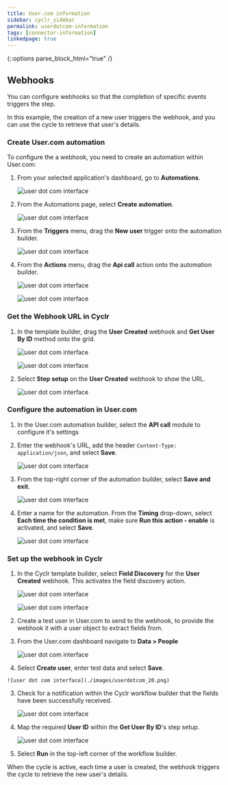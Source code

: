 ```yaml
---
title: User.com information
sidebar: cyclr_sidebar
permalink: userdotcom-information
tags: [connector-information]
linkedpage: true
---
```

{::options parse_block_html="true" /}
<section class="card">

## Webhooks

You can configure webhooks so that the completion of specific events triggers the step.

In this example, the creation of a new user triggers the webhook, and you can use the cycle to retrieve that user's details.

### Create User.com automation

To configure the a webhook, you need to create an automation within User.com:

1. From your selected application's dashboard, go to **Automations**.

   ![user dot com interface](./images/userdotcom_6.png)

2. From the Automations page, select **Create automation**.

   ![user dot com interface](./images/userdotcom_7.png)

3. From the **Triggers** menu, drag the **New user** trigger onto the automation builder.

   ![user dot com interface](./images/userdotcom_8.png)

4. From the **Actions** menu, drag the **Api call** action onto the automation builder.

   ![user dot com interface](./images/userdotcom_9.png)

   ![user dot com interface](./images/userdotcom_10.png)

### Get the Webhook URL in Cyclr

1. In the template builder, drag the **User Created** webhook and **Get User By ID** method onto the grid.

   ![user dot com interface](./images/userdotcom_11.png)

   ![user dot com interface](./images/userdotcom_12.png)

2. Select **Step setup** on the **User Created** webhook to show the URL.

   ![user dot com interface](./images/userdotcom_13.png)

### Configure the automation in User.com

1. In the User<span></span>.com automation builder, select the **API call** module to configure it's settings

2. Enter the webhook's URL, add the header `Content-Type: application/json`, and select **Save**.

   ![user dot com interface](./images/userdotcom_14.png)

3. From the top-right corner of the automation builder, select **Save and exit**.

   ![user dot com interface](./images/userdotcom_15.png)

4. Enter a name for the automation. From the **Timing** drop-down, select **Each time the condition is met**, make sure **Run this action - enable** is activated, and select **Save**.

    ![user dot com interface](./images/userdotcom_16.png)

### Set up the webhook in Cyclr

1. In the Cyclr template builder, select **Field Discovery** for the **User Created** webhook. This activates the field discovery action.

    ![user dot com interface](./images/userdotcom_17.png)

    ![user dot com interface](./images/userdotcom_18.png)

2.  Create a test user in User.com to send to the webhook, to provide the webhook it with a user object to extract fields from.
   1. From the User<span></span>.com dashboard navigate to **Data > People**

      ![user dot com interface](./images/userdotcom_19.png)

   2. Select **Create user**, enter test data and select **Save**.

    ![user dot com interface](./images/userdotcom_20.png)

3. Check for a notification within the Cyclr workflow builder that the fields have been successfully received.

    ![user dot com interface](./images/userdotcom_21.png)

4. Map the required **User ID** within  the **Get User By ID**'s step setup.

    ![user dot com interface](./images/userdotcom_22.png)

5. Select **Run** in the top-left corner of the workflow builder.

When the cycle is active, each time a user is created, the webhook triggers the cycle to retrieve the new user's details.

</section>

